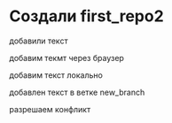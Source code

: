﻿# Создали first_repo2

добавили текст

добавим текмт через браузер

добавим текст локально

добавлен текст в ветке new_branch

разрешаем конфликт
